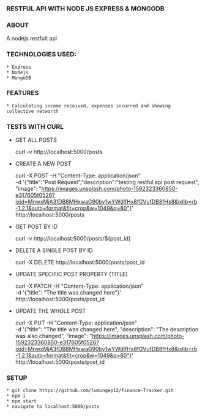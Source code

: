 ### RESTFUL API WITH NODE JS EXPRESS & MONGODB

### ABOUT

A nodejs restfult api

### TECHNOLOGIES USED:

    * Express
    * Nodejs
    * MongoDB

### FEATURES

    * Calculating income received, expenses incurred and showing collective networth

### TESTS WITH CURL

-   GET ALL POSTS

    curl -v http://localhost:5000/posts

-   CREATE A NEW POST

    curl -X POST -H "Content-Type: application/json" \
     -d '{"title":"Post Request","description":"testing restful api post
    request", "image":
    "https://images.unsplash.com/photo-1592323360850-e317605f0526?ixid=MnwxMjA3fDB8MHxwaG90by1wYWdlfHx8fGVufDB8fHx8&ixlib=rb-1.2.1&auto=format&fit=crop&w=1049&q=80"}'
    \
     http://localhost:5000/posts

-   GET POST BY ID

    curl -v http://localhost:5000/posts/${post_id}

-   DELETE A SINGLE POST BY ID

    curl -X DELETE http://localhost:5000/posts/post_id

-   UPDATE SPECIFIC POST PROPERTY (TITLE)

    curl -X PATCH -H "Content-Type: application/json" \
    -d '{"title": "The title was changed here"}' \
    http://localhost:5000/posts/post_id

-   UPDATE THE WHOLE POST

    curl -X PUT -H "Content-Type: application/json" \
    -d '{"title": "The title was changed here", "description": "The description was
    also changed", "image": "https://images.unsplash.com/photo-1592323360850-e317605f0526?ixid=MnwxMjA3fDB8MHxwaG90by1wYWdlfHx8fGVufDB8fHx8&ixlib=rb-1.2.1&auto=format&fit=crop&w=1049&q=80"}'
    \
    http://localhost:5000/posts/post_id

### SETUP

    * git clone https://github.com/lumungep12/Finance-Tracker.git
    * npm i
    * npm start
    * navigate to localhost:5000/posts
